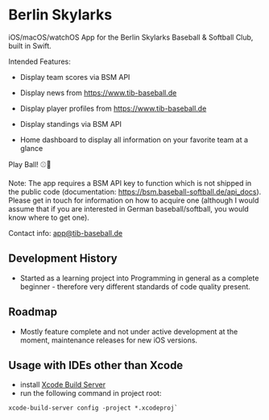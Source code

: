 # Berlin Skylarks
iOS/macOS/watchOS App for the Berlin Skylarks Baseball &amp; Softball Club, built in Swift.

Intended Features:

* Display team scores via BSM API

* Display news from https://www.tib-baseball.de

* Display player profiles from https://www.tib-baseball.de

* Display standings via BSM API

* Home dashboard to display all information on your favorite team at a glance

Play Ball! ⚾️🥎

Note: The app requires a BSM API key to function which is not shipped in the public code (documentation: https://bsm.baseball-softball.de/api_docs). Please get in touch for information on how to acquire one (although I would assume that if you are interested in German baseball/softball, you would know where to get one).

Contact info: app@tib-baseball.de

## Development History

- Started as a learning project into Programming in general as a complete beginner - therefore very different standards of code quality present.

## Roadmap

- Mostly feature complete and not under active development at the moment, maintenance releases for new iOS versions.

## Usage with IDEs other than Xcode
- install [Xcode Build Server](https://github.com/SolaWing/xcode-build-server)
- run the following command in project root:

```shell
xcode-build-server config -project *.xcodeproj`
```
